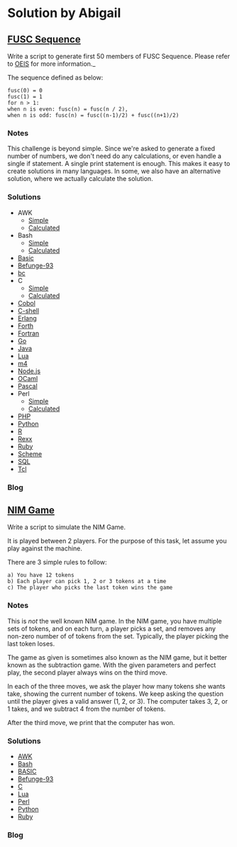 # Solution by Abigail
## [FUSC Sequence](https://perlweeklychallenge.org/blog/perl-weekly-challenge-104/#TASK1)

Write a script to generate first 50 members of FUSC Sequence. Please
refer to [OEIS](https://oeis.org/A002487) for more information._

The sequence defined as below:

~~~~
fusc(0) = 0
fusc(1) = 1
for n > 1:
when n is even: fusc(n) = fusc(n / 2),
when n is odd: fusc(n) = fusc((n-1)/2) + fusc((n+1)/2)
~~~~

### Notes
This challenge is beyond simple. Since we're asked to generate a
fixed number of numbers, we don't need do any calculations, or
even handle a single if statement. A single print statement is enough.
This makes it easy to create solutions in many languages. In some,
we also have an alternative solution, where we actually calculate
the solution.

### Solutions
* AWK
    * [Simple](awk/ch-1.awk)
    * [Calculated](awk/ch-1a.awk)
* Bash
    * [Simple](bash/ch-1.sh)
    * [Calculated](bash/ch-1a.sh)
* [Basic](basic/ch-1.bas)
* [Befunge-93](befunge-93/ch-1.bf93)
* [bc](bc/ch-1.bc)
* C
    * [Simple](c/ch-1.c)
    * [Calculated](c/ch-1a.c)
* [Cobol](cobol/ch-1.cb)
* [C-shell](csh/ch-1.csh)
* [Erlang](erlang/ch-1.erl)
* [Forth](forth/ch-1.fs)
* [Fortran](fortran/ch-1.f90)
* [Go](go/ch-1.go)
* [Java](java/ch-1.java)
* [Lua](lua/ch-1.lua)
* [m4](m4/ch-1.m4)
* [Node.js](node/ch-1.js)
* [OCaml](ocaml/ch-1.ml)
* [Pascal](perl/ch-1.p)
* Perl
    * [Simple](perl/ch-1.pl)
    * [Calculated](perl/ch-1a.pl)
* [PHP](php/ch-1.php)
* [Python](python/ch-1.py)
* [R](r/ch-1.r)
* [Rexx](rexx/ch-1.rexx)
* [Ruby](ruby/ch-1.rb)
* [Scheme](scheme/ch-1.scm)
* [SQL](sql/ch-1.sql)
* [Tcl](tcl/ch-1.tcl)

### Blog


## [NIM Game](https://perlweeklychallenge.org/blog/perl-weekly-challenge-104/#TASK2)
Write a script to simulate the NIM Game.

It is played between 2 players. For the purpose of this task, let
assume you play against the machine.

There are 3 simple rules to follow:
~~~~
a) You have 12 tokens
b) Each player can pick 1, 2 or 3 tokens at a time
c) The player who picks the last token wins the game
~~~~

### Notes
This is *not* the well known NIM game. In the NIM game, you have multiple sets
of tokens, and on each turn, a player picks a set, and removes any
non-zero number of of tokens from the set. Typically, the player
picking the last token loses.

The game as given is sometimes also known as the NIM game, but it better
known as the subtraction game. With the given parameters and perfect
play, the second player always wins on the third move.

In each of the three moves, we ask the player how many tokens she wants
take, showing the current number of tokens. We keep asking the question
until the player gives a valid answer (1, 2, or 3). The computer takes
3, 2, or 1 takes, and we subtract 4 from the number of tokens.

After the third move, we print that the computer has won.


### Solutions
* [AWK](awk/ch-2.awk)
* [Bash](bash/ch-2.sh)
* [BASIC](basic/ch-2.bas)
* [Befunge-93](befunge/ch-2.bf93)
* [C](c/ch-2.c)
* [Lua](lua/ch-2.lua)
* [Perl](perl/ch-2.pl)
* [Python](python/ch-2.py)
* [Ruby](ruby/ch-2.rb)

### Blog
